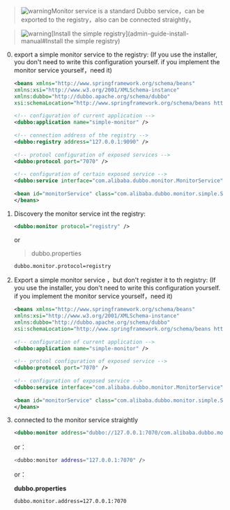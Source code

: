 > ![warning](sources/images/check.gif)Monitor service is a standard Dubbo service，can be exported to the registry，also can be connected straightly。

> ![warning](sources/images/check.gif)[Install the simple registry](admin-guide-install-manual#Install the simple registry)

0. export a simple monitor service to the registry: (If you use the installer, you don't need to write this configuration yourself. if you implement the monitor service yourself，need it)

      ```xml
      <beans xmlns="http://www.springframework.org/schema/beans"
      xmlns:xsi="http://www.w3.org/2001/XMLSchema-instance"
      xmlns:dubbo="http://dubbo.apache.org/schema/dubbo"
      xsi:schemaLocation="http://www.springframework.org/schema/beans http://www.springframework.org/schema/beans/spring-beans-4.3.xsd http://dubbo.apache.org/schema/dubbo http://dubbo.apache.org/schema/dubbo/dubbo.xsd">
       
      <!-- configuration of current application -->
      <dubbo:application name="simple-monitor" />
       
      <!-- connection address of the registry -->
      <dubbo:registry address="127.0.0.1:9090" />
       
      <!-- protool configuration of exposed services -->
      <dubbo:protocol port="7070" />
       
      <!-- configuration of certain exposed service -->
      <dubbo:service interface="com.alibaba.dubbo.monitor.MonitorService" ref="monitorService" />
       
      <bean id="monitorService" class="com.alibaba.dubbo.monitor.simple.SimpleMonitorService" />
      </beans>
      ```

1. Discovery the monitor service int the registry:

    ```xml
    <dubbo:monitor protocol="registry" />
    ```

    or

    > dubbo.properties

    ```xml
    dubbo.monitor.protocol=registry
    ```

2. Export a simple monitor service ，but don't register it to th registry: (If you use the installer, you don't need to write this configuration yourself. if you implement the monitor service yourself，need it)

    ```xml   
    <beans xmlns="http://www.springframework.org/schema/beans"
    xmlns:xsi="http://www.w3.org/2001/XMLSchema-instance"
    xmlns:dubbo="http://dubbo.apache.org/schema/dubbo"
    xsi:schemaLocation="http://www.springframework.org/schema/beans http://www.springframework.org/schema/beans/spring-beans-4.3.xsd http://dubbo.apache.org/schema/dubbo http://dubbo.apache.org/schema/dubbo/dubbo.xsd">
     
    <!-- configuration of current application -->
    <dubbo:application name="simple-monitor" />
     
    <!-- protool configuration of exposed service -->
    <dubbo:protocol port="7070" />
     
    <!-- configuration of exposed service -->
    <dubbo:service interface="com.alibaba.dubbo.monitor.MonitorService" ref="monitorService" registry="N/A" />
     
    <bean id="monitorService" class="com.alibaba.dubbo.monitor.simple.SimpleMonitorService" />   
    </beans>
    ```

3. connected to the monitor service straightly

    ```xml
    <dubbo:monitor address="dubbo://127.0.0.1:7070/com.alibaba.dubbo.monitor.MonitorService" />
    ```

    or：

    ```sh
    <dubbo:monitor address="127.0.0.1:7070" />
    ```

    or：

    **dubbo.properties**

    ```sh
    dubbo.monitor.address=127.0.0.1:7070
    ```


